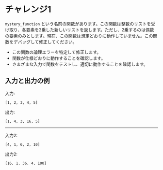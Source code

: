 # チャレンジ1
`mystery_function` という名前の関数があります。この関数は整数のリストを受け取り、各要素を2乗した新しいリストを返します。ただし、2乗するのは偶数の要素のみとします。現在、この関数は想定どおりに動作していません。この関数をデバッグして修正してください。

- この関数の論理エラーを特定して修正します。
- 関数が仕様どおりに動作することを確認します。
- さまざまな入力で関数をテストし、適切に動作することを確認します。

## 入力と出力の例
入力:
```
[1, 2, 3, 4, 5]
```

出力:
```
[1, 4, 3, 16, 5]
```

---

入力2:
```
[4, 1, 6, 2, 10]
```

出力2:
```
[16, 1, 36, 4, 100]
```
